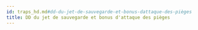```yaml
---
id: traps_hd.md#dd-du-jet-de-sauvegarde-et-bonus-dattaque-des-pièges
title: DD du jet de sauvegarde et bonus d'attaque des pièges
---
```


